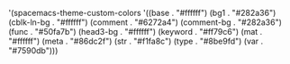  '(spacemacs-theme-custom-colors
  '((base . "#ffffff")
    (bg1 . "#282a36")
    (cblk-ln-bg . "#ffffff")
    (comment  . "#6272a4")
    (comment-bg . "#282a36")
    (func . "#50fa7b")
    (head3-bg . "#ffffff")
    (keyword . "#ff79c6")
    (mat . "#ffffff")
    (meta . "#86dc2f")
    (str . "#f1fa8c")
    (type . "#8be9fd")
    (var . "#7590db")))